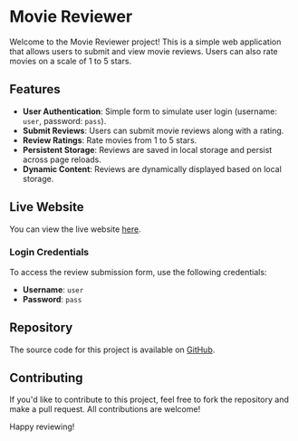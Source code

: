 # Movie Reviewer

Welcome to the Movie Reviewer project! This is a simple web application that allows users to submit and view movie reviews. Users can also rate movies on a scale of 1 to 5 stars.

## Features

- **User Authentication**: Simple form to simulate user login (username: `user`, password: `pass`).
- **Submit Reviews**: Users can submit movie reviews along with a rating.
- **Review Ratings**: Rate movies from 1 to 5 stars.
- **Persistent Storage**: Reviews are saved in local storage and persist across page reloads.
- **Dynamic Content**: Reviews are dynamically displayed based on local storage.

## Live Website

You can view the live website [here](https://chandranshulg.github.io/movie-reviewer/).

### Login Credentials

To access the review submission form, use the following credentials:

- **Username**: `user`
- **Password**: `pass`

## Repository

The source code for this project is available on [GitHub](https://github.com/chandranshulg/movie-reviewer).

## Contributing

If you'd like to contribute to this project, feel free to fork the repository and make a pull request. All contributions are welcome!


Happy reviewing!
